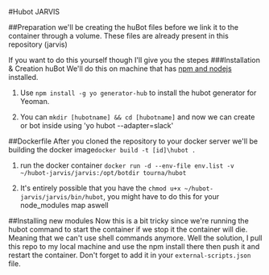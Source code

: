 #Hubot JARVIS

##Preparation
we'll be creating the huBot files before we link it to the container through a volume. These files are already present in this repository (jarvis)

If you want to do this yourself though I'll give you the stepes
###Installation & Creation huBot
We'll do this on machine that has [npm and nodejs](https://nodejs.org/en/download/) installed.

1. Use `npm install -g yo generator-hub` to install the hubot generator for Yeoman.

2. You can `mkdir [hubotname] && cd [hubotname]` and now we can create or bot inside using 'yo hubot --adapter=slack'

##Dockerfile
After you cloned the repository to your docker server we'll be building the docker image`docker build -t [id]\hubot .`

1. run the docker container `docker run -d --env-file env.list -v ~/hubot-jarvis/jarvis:/opt/botdir tourna/hubot`

2. It's entirely possible that you have the `chmod u+x ~/hubot-jarvis/jarvis/bin/hubot`, you might have to do this for your node_modules map aswell

##Installing new modules
Now this is a bit tricky since we're running the hubot command to start the container if we stop it the container will die. Meaning that we can't use shell commands anymore.
Well the solution, I pull this repo to my local machine and use the npm install <PLUGINHERE> there then push it and restart the container.
Don't forget to add it in your `external-scripts.json` file.